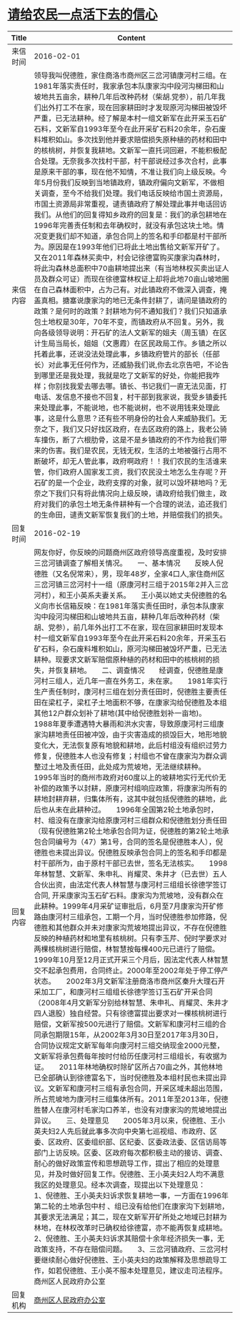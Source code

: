 # <a href="http://www.shangluo.gov.cn/zmhd/ldxxxx.jsp?urltype=leadermail.LeaderMailContentUrl&wbtreeid=1112&leadermailid=3487">请给农民一点活下去的信心</a>
| Title |                                                                                                                                                                                                                                                                                                                                                                                                                                                                                                                                                                                                                                                                                                                                                                                                                                                                                                                                                                               Content                                                                                                                                                                                                                                                                                                                                                                                                                                                                                                                                                                                                                                                                                                                                                                                                                                                                                                                                                                                |
|:-----:|----------------------------------------------------------------------------------------------------------------------------------------------------------------------------------------------------------------------------------------------------------------------------------------------------------------------------------------------------------------------------------------------------------------------------------------------------------------------------------------------------------------------------------------------------------------------------------------------------------------------------------------------------------------------------------------------------------------------------------------------------------------------------------------------------------------------------------------------------------------------------------------------------------------------------------------------------------------------------------------------------------------------------------------------------------------------------------------------------------------------------------------------------------------------------------------------------------------------------------------------------------------------------------------------------------------------------------------------------------------------------------------------------------------------------------------------------------------------------------------------------------------------------------------------------------------------------------------------------------------------------------------------------------------------------------------------------------------------------------------------------------------------------------------------------------------------------------------------------------------------------------------------------------------------------------------------------------------------|
| 来信时间  | 2016-02-01                                                                                                                                                                                                                                                                                                                                                                                                                                                                                                                                                                                                                                                                                                                                                                                                                                                                                                                                                                                                                                                                                                                                                                                                                                                                                                                                                                                                                                                                                                                                                                                                                                                                                                                                                                                                                                                                                                                                                           |
| 来信内容  | 领导我叫倪德胜，家住商洛市商州区三岔河镇康河村三组。在1981年落实责任时，我家承包本队康家沟中段河沟梯田和山坡地共五亩余，耕种几年后改种药材（柴胡.党参），前几年我们出外打工不在家，现在回家耕田时才发现原河沟梯田被毁坏严重，已无法耕种。经了解是本村一组文新军在此开采玉石矿石料，文新军自1993年至今在此开采矿石料20余年，杂石废料堆积如山。多次找到他并要求赔偿损失原种植的药材和田中的核桃树，并恢复我耕地。文新军一直托词回避，不能积极配合处理。无奈我多次找村干部，村干部说经过多次合村，此事是原来干部的事，现在他不知情，不准让我们向上级反映。今年5月份我们反映到当地镇政府，镇政府偏向文新军，不做相关调查，至今不给我们处理。我们电话反映给市国土资源局，市国土资源局非常重视，谴责镇政府了解处理此事并电话回访我们。从他们的回复得知乡政府的回复是：我们的承包耕地在1996年完善责任制和去年确权时，就没有承包这块土地。情况变更我们却不知道，承包合同上的签名和手印都是村干部所为。原因是在1993年他们已将此土地出售给文新军开矿了。又在2011年森林买卖中，村会记徐德富购买康家沟森林时，将此沟森林总面积中70亩耕地提出来（有当地林权买卖出证人员及群众可证）而现在徐德富林权证上却将此地70亩山坡地圈在自己森林面积中，占为己有。对此镇政府不做深入调查，掩盖真相。搪塞说康家沟的地已无条件封耕了，请问是镇政府的政策？是何时的政策？封耕地为何不通知我们？我们只知道承包土地权是30年，70年不变，而镇政府从不回复。另外，我向各级领导说明：开石矿的法人文新军的姐夫（周玉镇）在区计生局当局长，姐姐（文惠霞）在区民政局工作。乡镇之所以托着此事，还说没法处理此事，乡镇政府管片的部长（任部长）对此事无任何作为，还威胁我们说,你去北京告吧，不论告到哪里还是我处理，我就是吃了文新军的好处，你能把我咋样；你别找我爱去哪去哪。镇长、书记我们一直无法见面，打电话、发信息不接也不回复，村干部到我家说，我受乡镇委托来处理此事，不能说地，也不能说树，也不说用钱来处理此事，这是什么意思？还有些不明身份的社会人来威胁我们。无奈之下，我们又只好找区政府，在去区政府的路上，我老公骑车撞伤，断了六根肋骨，这是不是乡镇政府的不作为给我们带来的伤害。我们是农民，无钱无权，生活的土地被强行占用不断破坏，却无人管此事，政府啊政府！！我们农民的生活谁来管，你们政府人国家发工资，我们农民没土地怎么生存呢？开石矿的是一个企业，政府支撑的对象，就可以毁坏耕地吗？无奈之下我们只有将此情况向上级反映，请政府给我们做主，政府对我们的承包土地无条件耕种有一个合理的说法，追还我们的生命田，谴责文新军恢复我们的土地，并赔偿我们的损失。                                                                                                                                                                                                                                                                                                                                                                                                                                                                                                                                                                                                                                                                                                                                                                               |
| 回复时间  | 2016-02-19                                                                                                                                                                                                                                                                                                                                                                                                                                                                                                                                                                                                                                                                                                                                                                                                                                                                                                                                                                                                                                                                                                                                                                                                                                                                                                                                                                                                                                                                                                                                                                                                                                                                                                                                                                                                                                                                                                                                                           |
| 回复内容  | 网友你好，你反映的问题商州区政府领导高度重视，及时安排三岔河镇调查了解相关情况。　　一、基本情况　　反映人倪德胜（又名倪常来），男，现年48岁，全家4口人,家住商州区三岔河镇三岔河村十一组（原康河村三组于2015年2并入三岔河村），和王小英系夫妻关系。　　王小英以她丈夫倪德胜的名义向市长信箱反映：在1981年落实责任田时，承包本队康家沟中段河沟梯田和山坡地共五亩，耕种几年后改种药材（柴胡、党参），前几年外出打工不在家，现在回家耕田时发现本村一组文新军自1993年至今在此开采石料20余年，开采玉石矿石料，杂石废料堆积如山，原河沟梯田被毁坏严重，已无法耕种。现要求文新军赔偿原种植的药材和田中的核桃树的损失，并恢复耕地。　　二、调查情况　　经调查，倪德胜是康河村三组人，近几年一直在外务工，未在家。　　1981年实行生产责任制时，康河村三组在划分责任田时，倪德胜主要责任田在梁杠子，梁杠子土地面积不够，在康家沟给倪德胜及本组其他12户群众划补了耕地(其中给倪德胜划补一亩地)。　　1988年夏季遭遇特大暴雨和洪水灾害，导致原康河村三组康家沟耕地责任田被冲毁，由于灾害造成的损毁巨大，地形地貌变化大，无法恢复原有地貌和耕地，此后村组没有组织过劳力修复，倪德胜本人也没有修复；村组也不曾在康家沟为群众调整过土地及责任田，此处成为荒坡地，无法继续耕种。　　1995年当时的商州市政府对60度以上的坡耕地实行无代价无补偿的政策予以封耕，原康河村组响应政策，将康家沟所有的耕地封耕弃耕，归集体所有，这其中就包括倪德胜的耕地，此后也从未在此耕种过。　　1996年全国第2轮土地承包时，村、组没有在康家沟给原康河村三组群众和倪德胜划分责任田（现有倪德胜第2轮土地承包合同为证，倪德胜的第2轮土地承包合同编号为（47）第1号，合同的签名是倪德胜本人），倪德胜也未提出异议。倪德胜反映承包合同上的签名和手印都是村干部所为，由于原村干部已去世，签名无法核实。　　1998年林智慧、文新军、朱申礼、肖耀灵、朱井才（已去世）五人合伙出资，由法定代表人林智慧与康河村三组组长徐德学签订合同, 开采康家沟玉石矿石料。康家沟为荒坡地，没有群众在此耕种。1999年4月采矿证审批后，6月至7月康家沟开矿修路由康河村三组承包，工期一个月，当时倪德胜参加修路，倪德胜和其他群众并未对康家沟荒坡地提出异议，不存在倪德胜反映的种植药材和地里有核桃树。只有李玉芹、倪时学要求对两棵核桃树进行赔偿，林智慧按每棵400元已进行了赔偿。　　1999年10月至12月正式开采三个月后，因法定代表人林智慧交不起承包费用，合同终止。2000年至2002年处于停工停产状态。　　2002年3月文新军注册商洛市商州区秦升大理石开采加工厂，和康河村三组组长徐德学签订玉石矿开采合同（2008年4月文新军分别给林智慧、朱申礼、肖耀灵、朱井才四人退股）独自经营。只有徐德富提出要求对一棵核桃树进行赔偿，文新军按500元进行了赔偿。文新军和康河村三组的合同承包期限15年，从2002年3月30日至2017年3月30日，合同协议规定文新军每年向康河村三组交纳现金2000元整，文新军将承包费每年按时付给历任康河村三组组长，有收据为证。　　2011年林地确权时除矿区所占70亩之外，其他林地已全部确认到徐德富名下，当时倪德胜及本组村民也未提出异议。文新军和康河村三组有承包合同，开采区域未超出范围，所占荒坡地为康河村三组集体所有。2011年至2013年，倪德胜替人在康河村毛家沟口养羊，也没有对康家沟的荒坡地提出异议。　　三、处理意见　　2005年3月以来，倪德胜、王小英夫妇2人先后就此事多次向中央第七巡视组、市政府、区委、区政府、区委组织部、区纪委、区委政法委、区信访局等部门上访反映。区委、区政府每次都积极主动的接访、调查、耐心的做好政策宣传和思想疏导工作，提出了相应的处理意见，并及时做好回复工作。倪德胜、王小英夫妇2人均不满意我区的处理意见。经本次调查，现提出以下处理意见：　　1、倪德胜、王小英夫妇诉求恢复耕地一事，一方面在1996年第二轮的土地承包中村 、组已没有给他们在康家沟下划耕地，其要求无法满足；其二，现在文新军开矿所处之地域已封耕为林地，在林权改革时已确权给徐德富，亦不能再恢复成耕地。　　2、倪德胜、王小英夫妇诉求其赔偿十余年经济损失一事，无政策支持，不存在赔偿问题。　　3、三岔河镇政府、三岔河村要继续耐心做好倪德胜、王小英夫妇的政策解释及思想疏导工作，如若倪德胜、王小英不服本处理意见，建议走司法程序。商州区人民政府办公室 |
| 回复机构  | <a href="../../categories/agencies/商州区人民政府办公室.md">商州区人民政府办公室</a>                                                                                                                                                                                                                                                                                                                                                                                                                                                                                                                                                                                                                                                                                                                                                                                                                                                                                                                                                                                                                                                                                                                                                                                                                                                                                                                                                                                                                                                                                                                                                                                                                                                                                                                                                                                                                                                                                                     |